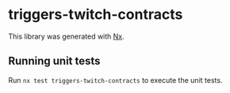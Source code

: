 # triggers-twitch-contracts

This library was generated with [Nx](https://nx.dev).

## Running unit tests

Run `nx test triggers-twitch-contracts` to execute the unit tests.
